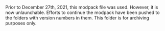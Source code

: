  
Prior to December 27th, 2021, this modpack file was used. However, it is now unlaunchable. Efforts to continue the modpack have been pushed to the folders with version numbers in them. This folder is for archiving purposes only.
